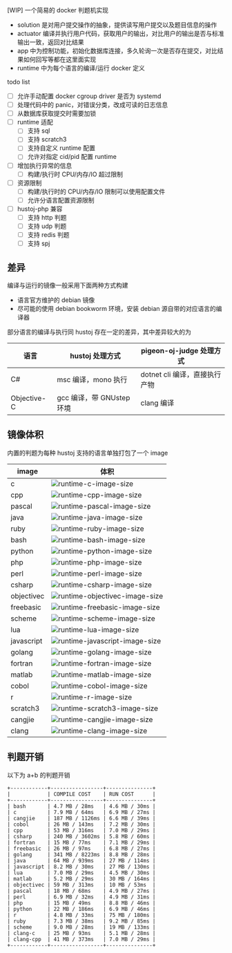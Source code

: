 [WIP] 一个简易的 docker 判题机实现

- solution 是对用户提交操作的抽象，提供读写用户提交以及题目信息的操作
- actuator 编译并执行用户代码，获取用户的输出，对比用户的输出是否与标准输出一致，返回对比结果
- app 中为控制功能，初始化数据库连接，多久轮询一次是否存在提交，对比结果如何回写等都在这里面实现
- runtime 中为每个语言的编译/运行 docker 定义

todo list

- [ ] 允许手动配置 docker cgroup driver 是否为 systemd
- [ ] 处理代码中的 panic，对错误分类，改成可读的日志信息
- [ ] 从数据库获取提交时需要加锁
- [ ] runtime 适配
  - [ ] 支持 sql
  - [ ] 支持 scratch3
  - [ ] 支持自定义 runtime 配置
  - [ ] 允许对指定 cid/pid 配置 runtime
- [ ] 增加执行异常的信息
  - [ ] 构建/执行时 CPU/内存/IO 超过限制
- [ ] 资源限制
  - [ ] 构建/执行时的 CPU/内存/IO 限制可以使用配置文件
  - [ ] 允许分语言配置资源限制
- [ ] hustoj-php 兼容
  - [ ] 支持 http 判题
  - [ ] 支持 udp 判题
  - [ ] 支持 redis 判题
  - [ ] 支持 spj

## 差异

编译与运行的镜像一般采用下面两种方式构建

- 语言官方维护的 debian 镜像
- 尽可能的使用 debian bookworm 环境，安装 debian 源自带的对应语言的编译器

部分语言的编译与执行同 hustoj 存在一定的差异，其中差异较大的为

| 语言        | hustoj 处理方式           | pigeon-oj-judge 处理方式      |
| ----------- | ------------------------- | ----------------------------- |
| C#          | msc 编译，mono 执行       | dotnet cli 编译，直接执行产物 |
| Objective-C | gcc 编译，带 GNUstep 环境 | clang 编译                    |

## 镜像体积

内置的判题为每种 hustoj 支持的语言单独打包了一个 image

| image      | 体积                                                                                                                    |
| ---------- | ----------------------------------------------------------------------------------------------------------------------- |
| c          | ![runtime-c-image-size](https://img.shields.io/docker/image-size/pigeonojdev/runtime-c/0.0.0-alpha.8)                   |
| cpp        | ![runtime-cpp-image-size](https://img.shields.io/docker/image-size/pigeonojdev/runtime-cpp/0.0.0-alpha.8)               |
| pascal     | ![runtime-pascal-image-size](https://img.shields.io/docker/image-size/pigeonojdev/runtime-pascal/0.0.0-alpha.8)         |
| java       | ![runtime-java-image-size](https://img.shields.io/docker/image-size/pigeonojdev/runtime-java/0.0.0-alpha.8)             |
| ruby       | ![runtime-ruby-image-size](https://img.shields.io/docker/image-size/pigeonojdev/runtime-ruby/0.0.0-alpha.8)             |
| bash       | ![runtime-bash-image-size](https://img.shields.io/docker/image-size/pigeonojdev/runtime-bash/0.0.0-alpha.8)             |
| python     | ![runtime-python-image-size](https://img.shields.io/docker/image-size/pigeonojdev/runtime-python/0.0.0-alpha.8)         |
| php        | ![runtime-php-image-size](https://img.shields.io/docker/image-size/pigeonojdev/runtime-php/0.0.0-alpha.8)               |
| perl       | ![runtime-perl-image-size](https://img.shields.io/docker/image-size/pigeonojdev/runtime-perl/0.0.0-alpha.8)             |
| csharp     | ![runtime-csharp-image-size](https://img.shields.io/docker/image-size/pigeonojdev/runtime-csharp/0.0.0-alpha.8)         |
| objectivec | ![runtime-objectivec-image-size](https://img.shields.io/docker/image-size/pigeonojdev/runtime-objectivec/0.0.0-alpha.8) |
| freebasic  | ![runtime-freebasic-image-size](https://img.shields.io/docker/image-size/pigeonojdev/runtime-freebasic/0.0.0-alpha.8)   |
| scheme     | ![runtime-scheme-image-size](https://img.shields.io/docker/image-size/pigeonojdev/runtime-scheme/0.0.0-alpha.8)         |
| lua        | ![runtime-lua-image-size](https://img.shields.io/docker/image-size/pigeonojdev/runtime-lua/0.0.0-alpha.8)               |
| javascript | ![runtime-javascript-image-size](https://img.shields.io/docker/image-size/pigeonojdev/runtime-javascript/0.0.0-alpha.8) |
| golang     | ![runtime-golang-image-size](https://img.shields.io/docker/image-size/pigeonojdev/runtime-golang/0.0.0-alpha.8)         |
| fortran    | ![runtime-fortran-image-size](https://img.shields.io/docker/image-size/pigeonojdev/runtime-fortran/0.0.0-alpha.8)       |
| matlab     | ![runtime-matlab-image-size](https://img.shields.io/docker/image-size/pigeonojdev/runtime-matlab/0.0.0-alpha.8)         |
| cobol      | ![runtime-cobol-image-size](https://img.shields.io/docker/image-size/pigeonojdev/runtime-cobol/0.0.0-alpha.8)           |
| r          | ![runtime-r-image-size](https://img.shields.io/docker/image-size/pigeonojdev/runtime-r/0.0.0-alpha.8)                   |
| scratch3   | ![runtime-scratch3-image-size](https://img.shields.io/docker/image-size/pigeonojdev/runtime-scratch3/0.0.0-alpha.8)     |
| cangjie    | ![runtime-cangjie-image-size](https://img.shields.io/docker/image-size/pigeonojdev/runtime-cangjie/0.0.0-alpha.8)       |
| clang      | ![runtime-clang-image-size](https://img.shields.io/docker/image-size/pigeonojdev/runtime-clang/0.0.0-alpha.8)           |

## 判题开销

以下为 a+b 的判题开销

```
+------------+-----------------+---------------+
|            | COMPILE COST    | RUN COST      |
+------------+-----------------+---------------+
| bash       | 4.7 MB / 28ms   | 4.6 MB / 30ms |
| c          | 7.9 MB / 64ms   | 6.9 MB / 27ms |
| cangjie    | 187 MB / 1126ms | 6.6 MB / 39ms |
| cobol      | 26 MB / 143ms   | 7.2 MB / 30ms |
| cpp        | 53 MB / 316ms   | 7.0 MB / 29ms |
| csharp     | 240 MB / 3602ms | 5.8 MB / 60ms |
| fortran    | 15 MB / 77ms    | 7.1 MB / 29ms |
| freebasic  | 26 MB / 97ms    | 6.8 MB / 27ms |
| golang     | 341 MB / 8223ms | 8.8 MB / 28ms |
| java       | 64 MB / 939ms   | 27 MB / 114ms |
| javascript | 8.2 MB / 30ms   | 27 MB / 130ms |
| lua        | 7.0 MB / 29ms   | 4.5 MB / 30ms |
| matlab     | 5.2 MB / 29ms   | 30 MB / 164ms |
| objectivec | 59 MB / 313ms   | 10 MB / 53ms  |
| pascal     | 18 MB / 68ms    | 4.9 MB / 27ms |
| perl       | 6.9 MB / 32ms   | 4.9 MB / 31ms |
| php        | 15 MB / 49ms    | 8.8 MB / 46ms |
| python     | 22 MB / 186ms   | 6.9 MB / 46ms |
| r          | 4.8 MB / 33ms   | 75 MB / 180ms |
| ruby       | 7.3 MB / 38ms   | 9.2 MB / 85ms |
| scheme     | 9.0 MB / 28ms   | 19 MB / 133ms |
| clang-c    | 25 MB / 93ms    | 5.1 MB / 28ms |
| clang-cpp  | 41 MB / 373ms   | 7.0 MB / 29ms |
+------------+-----------------+---------------+
```
